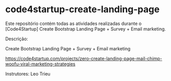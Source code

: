 # code4startup-create-landing-page

Este repositório contém todas as atividades realizadas durante o [Code4Startup] Create Bootstrap Landing Page + Survey + Email marketing.

Descrição:

Create Bootstrap Landing Page + Survey + Email marketing

https://code4startup.com/projects/zero-create-landing-page-mail-chimp-woofu-viral-marketing-strategies

Instrutores: Leo Trieu